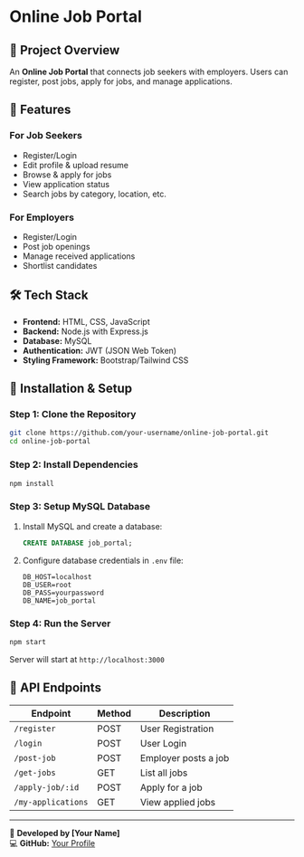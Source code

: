 # Online Job Portal

## 📌 Project Overview
An **Online Job Portal** that connects job seekers with employers. Users can register, post jobs, apply for jobs, and manage applications.

## 🚀 Features
### **For Job Seekers**
- Register/Login
- Edit profile & upload resume
- Browse & apply for jobs
- View application status
- Search jobs by category, location, etc.

### **For Employers**
- Register/Login
- Post job openings
- Manage received applications
- Shortlist candidates

## 🛠️ Tech Stack
- **Frontend:** HTML, CSS, JavaScript
- **Backend:** Node.js with Express.js
- **Database:** MySQL
- **Authentication:** JWT (JSON Web Token)
- **Styling Framework:** Bootstrap/Tailwind CSS

## 🎯 Installation & Setup
### **Step 1: Clone the Repository**
```sh
git clone https://github.com/your-username/online-job-portal.git
cd online-job-portal
```

### **Step 2: Install Dependencies**
```sh
npm install
```

### **Step 3: Setup MySQL Database**
1. Install MySQL and create a database:
   ```sql
   CREATE DATABASE job_portal;
   ```
2. Configure database credentials in `.env` file:
   ```env
   DB_HOST=localhost
   DB_USER=root
   DB_PASS=yourpassword
   DB_NAME=job_portal
   ```

### **Step 4: Run the Server**
```sh
npm start
```
Server will start at `http://localhost:3000`

## 📌 API Endpoints
| Endpoint | Method | Description |
|----------|--------|-------------|
| `/register` | POST | User Registration |
| `/login` | POST | User Login |
| `/post-job` | POST | Employer posts a job |
| `/get-jobs` | GET | List all jobs |
| `/apply-job/:id` | POST | Apply for a job |
| `/my-applications` | GET | View applied jobs |



---
🚀 **Developed by [Your Name]**  
💻 **GitHub:** [Your Profile](https://github.com/your-username/)

